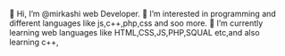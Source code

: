 👋 Hi, I’m @mirkashi web Developer.
👀 I’m interested in programming and different languages like js,c++,php,css and soo more.
🌱 I’m currently learning web languages like HTML,CSS,JS,PHP,SQUAL etc,and also learning c++,
